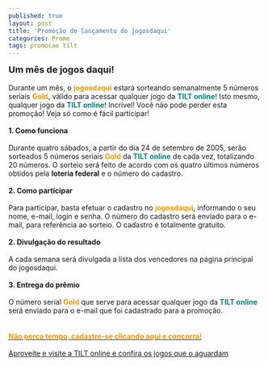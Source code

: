 ```yaml
---
published: true
layout: post
title: 'Promoção de lançamento do jogosdaqui'
categories: Promo
tags: promocao tilt
---
```

<font size="4"><span style="font-weight: bold;">Um m&ecirc;s de jogos daqui!</span></font><br />
 <br /> Durante um m&ecirc;s, o <span style="font-weight: bold; color: rgb(255, 153, 0);">jogosdaqui</span> estar&aacute; sorteando semanalmente 5 n&uacute;meros seriais <span style="font-weight: bold; color: rgb(255, 153, 0);">Gold</span>, v&aacute;lido para acessar qualquer jogo da <span style="font-weight: bold; color: rgb(0, 128, 128);">TILT online</span>! Isto mesmo, qualquer jogo da <span style="font-weight: bold; color: rgb(0, 128, 128);">TILT online</span>! Incr&iacute;vel! Voc&ecirc; n&atilde;o pode perder esta promo&ccedil;&atilde;o! Veja s&oacute; como &eacute; f&aacute;cil participar!<br /><br /><span style="font-weight: bold;">1. Como funciona</span><br /><br />Durante quatro s&aacute;bados, a partir do dia 24 de setembro de 2005, ser&atilde;o sorteados 5 n&uacute;meros seriais <span style="font-weight: bold; color: rgb(255, 153, 0);">Gold</span> da <span style="font-weight: bold; color: rgb(0, 128, 128);">TILT online</span> de cada vez, totalizando 20 n&uacute;meros. O sorteio ser&aacute; feito de acordo com os quatro &uacute;ltimos n&uacute;meros obtidos pela <span style="font-weight: bold;">loteria federal</span> e o n&uacute;mero do cadastro.<br /><br /><span style="font-weight: bold;">2. Como participar</span><br /><br />Para participar, basta efetuar o cadastro no <span style="font-weight: bold; color: rgb(255, 153, 0);">jogosdaqui</span>, informando o seu nome, e-mail, login e senha. O n&uacute;mero do cadastro ser&aacute; enviado para o e-mail, para refer&ecirc;ncia ao sorteio. O cadastro &eacute; totalmente gratuito.<br /><br /><span style="font-weight: bold;">2. Divulga&ccedil;&atilde;o do resultado</span><br /><br />A cada semana ser&aacute; divulgada a lista dos vencedores na p&aacute;gina principal do jogosdaqui.<br /><br /><span style="font-weight: bold;">3. Entrega do pr&ecirc;mio</span><br /><br />O n&uacute;mero serial <span style="font-weight: bold; color: rgb(255, 153, 0);">Gold</span> que serve para acessar qualquer jogo da <span style="font-weight: bold; color: rgb(0, 128, 128);">TILT online</span> ser&aacute; enviado para o e-mail que foi cadastrado para a promo&ccedil;&atilde;o.<br />
 <br /><br /> <a href="{{ site.baseurl }}"><span style="font-weight: bold; color: rgb(255, 153, 0);">N&atilde;o perca tempo, cadastre-se clicando aqui e concorra!</span></a>
<br /><br /><a href="http://www.tilt.net">Aproveite e visite a TILT online e confira os jogos que o aguardam</a>

